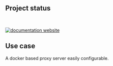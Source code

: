 <!-- #!/usr/bin/env markdown
-*- coding: utf-8 -*-
region header
Copyright Torben Sickert (info["~at~"]torben.website) 16.12.2012

License
-------

This library written by Torben Sickert stand under a creative commons naming
3.0 unported license. See https://creativecommons.org/licenses/by/3.0/deed.de
endregion -->

Project status
--------------

[![<LABEL>](https://github.com/thaibault/proxy/actions/workflows/build:image:x86-64:periodically:2:branches.yaml/badge.svg)](https://github.com/thaibault/proxy/actions/workflows/build:image:x86-64:periodically:2:branches.yaml)
[![<LABEL>](https://github.com/thaibault/proxy/actions/workflows/build:image:arm-64:periodically:2:branches.yaml/badge.svg)](https://github.com/thaibault/proxy/actions/workflows/build:image:arm-64:periodically:2:branches.yaml)

[![documentation website](https://img.shields.io/website-up-down-green-red/https/torben.website/proxy.svg?label=documentation-website)](https://torben.website/proxy)

<!--|deDE:Einsatz-->
Use case
--------

A docker based proxy server easily configurable.

<!-- region vim modline
vim: set tabstop=4 shiftwidth=4 expandtab:
vim: foldmethod=marker foldmarker=region,endregion:
endregion -->
